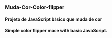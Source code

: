 ### Muda-Cor-Color-flipper

#### Projeto de JavaScript básico que muda de cor

#### Simple color flipper made with basic JavaScript.
